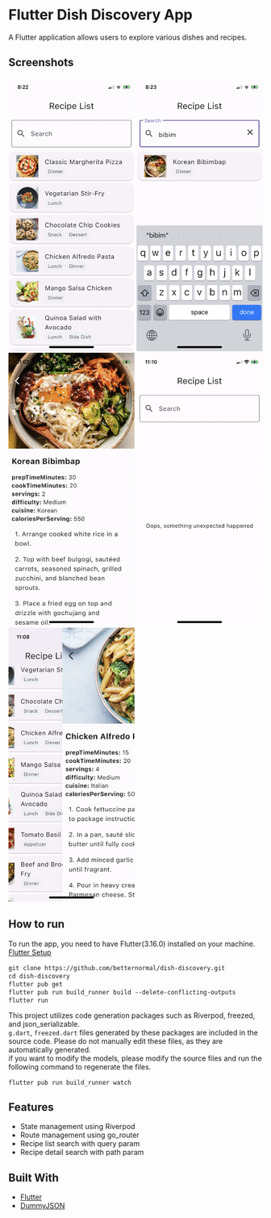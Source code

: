 # Flutter Dish Discovery App

A Flutter application allows users to explore various dishes and recipes. 

## Screenshots
<p float="left">
    <img src="./screenshots/recipe_list.png" alt="Recipe List" width="250">
    <img src="./screenshots/recipe_search.png" alt="Recipe Search" width="250">
    <img src="./screenshots/recipe_details.png" alt="Recipe Details.png" width="250">
    <img src="./screenshots/recipe_error.png" alt="Recipe Details.png" width="250">
    <img src="./screenshots/recipe_slide.png" alt="Recipe Details.png" width="250">
</p>

## How to run
To run the app, you need to have Flutter(3.16.0) installed on your machine. [Flutter Setup](https://docs.flutter.dev/get-started/install)
```
git clone https://github.com/betternormal/dish-discovery.git
cd dish-discovery
flutter pub get
flutter pub run build_runner build --delete-conflicting-outputs
flutter run
```
This project utilizes code generation packages such as Riverpod, freezed, and json_serializable.  
`g.dart`, `freezed.dart` files generated by these packages are included in the source code. Please do not manually edit these files, as they are automatically generated.    
if you want to modify the models, please modify the source files and run the following command to regenerate the files.  
```
flutter pub run build_runner watch 
```

## Features
- State management using Riverpod
- Route management using go_router
- Recipe list search with query param
- Recipe detail search with path param

## Built With
- [Flutter](https://flutter.dev/)
- [DummyJSON](https://dummyjson.com/)
  